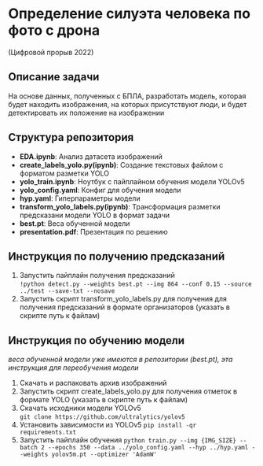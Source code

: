 # Определение силуэта человека по фото с дрона
(Цифровой прорыв 2022)

## Описание задачи
На основе данных, полученных с БПЛА, разработать модель, которая будет находить изображения, на которых присутствуют люди, и будет детектировать их положение на изображении


## Структура репозитория
- **EDA.ipynb**: Анализ датасета изображений
- **create_labels_yolo.py(ipynb)**: Создание текстовых файлом с форматом разметки YOLO
- **yolo_train.ipynb**: Ноутбук с пайплайном обучения модели YOLOv5
- **yolo_config.yaml**: Конфиг для обучения модели
- **hyp.yaml**: Гиперпараметры модели
- **transform_yolo_labels.py(ipynb)**: Трансформация разметки предсказани модели YOLO в формат задачи
- **best.pt**: Веса обученной модели
- **presentation.pdf**: Презентация по решению


## Инструкция по получению предсказаний
1. Запустить пайплайн получения предсказаний  
   `!python detect.py --weights best.pt --img 864 --conf 0.15 --source ../test --save-txt --nosave`
2. Запустить скрипт transform_yolo_labels.py для получения для получения предсказаний в формате организаторов (указать в скрипте путь к файлам)


## Инструкция по обучению модели
_веса обученной модели уже имеются в репозитории (best.pt), эта инструкция для переобучения модели_
1. Скачать и распаковать архив изображений
2. Запустить скрипт create_labels_yolo.py для получения отметок в формате YOLO (указать в скрипте путь к файлам)
3. Скачать исходники модели YOLOv5  
   `git clone https://github.com/ultralytics/yolov5`
4. Установить зависимости из YOLOv5
   `pip install -qr requirements.txt`
5. Запустить пайплайн обучения
   `python train.py --img {IMG_SIZE} --batch 2 --epochs 350 --data ../yolo_config.yaml --hyp ../hyp.yaml --weights yolov5m.pt --optimizer 'AdamW'`